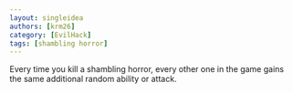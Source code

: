 ```yaml
---
layout: singleidea
authors: [krm26]
category: [EvilHack]
tags: [shambling horror]
---
```

Every time you kill a shambling horror, every other one in the game gains the
same additional random ability or attack.
